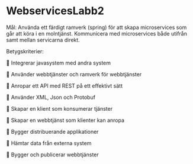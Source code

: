 # WebservicesLabb2

Mål: Använda ett färdigt ramverk (spring) för att skapa microservices som går att köra i en
molntjänst. Kommunicera med microservices både utifrån samt mellan servicarna direkt.

Betygskriterier:

 Integrerar javasystem med andra system

 Använder webbtjänster och ramverk för webbtjänster

 Anropar ett API med REST på ett effektivt sätt

 Använder XML, Json och Protobuf

 Skapar en klient som konsumerar tjänster

 Skapar en webbtjänst som klienter kan anropa

 Bygger distribuerande applikationer

 Hämtar data från externa system

 Bygger och publicerar webbtjänster
